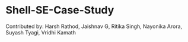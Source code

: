 # Shell-SE-Case-Study

Contributed by: 
Harsh Rathod,
Jaishnav G, 
Ritika Singh, 
Nayonika Arora,
Suyash Tyagi,
Vridhi Kamath

